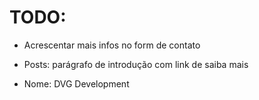 # TODO:

- Acrescentar mais infos no form de contato

- Posts: parágrafo de introdução com link de saiba mais

- Nome: DVG Development